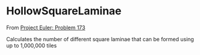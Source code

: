 # HollowSquareLaminae

From [Project Euler: Problem 173](https://projecteuler.net/problem=173)

Calculates the number of different square laminae that can be formed using up to 1,000,000 tiles